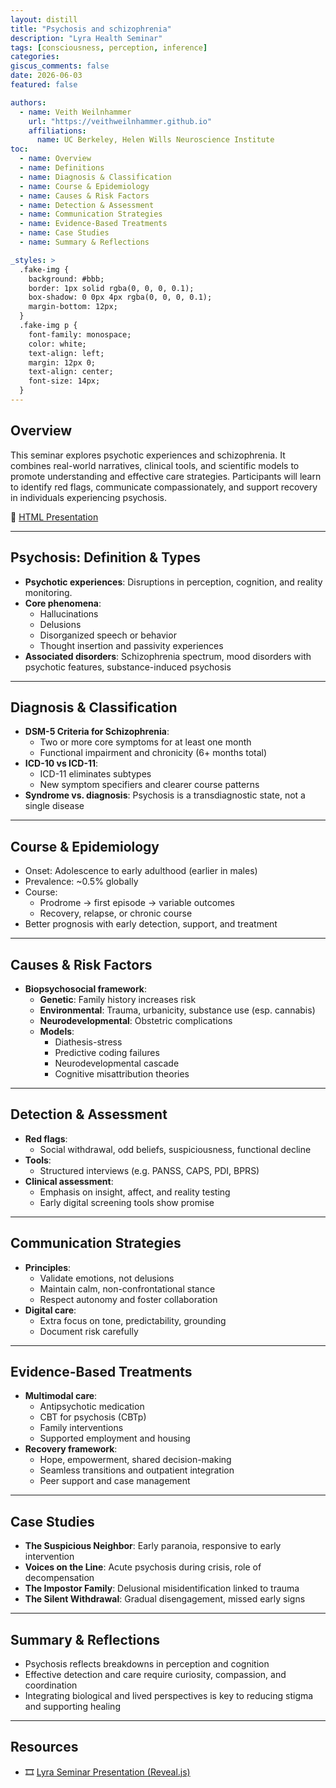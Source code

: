 ```yaml
---
layout: distill
title: "Psychosis and schizophrenia"
description: "Lyra Health Seminar"
tags: [consciousness, perception, inference]
categories:
giscus_comments: false
date: 2026-06-03
featured: false

authors:
  - name: Veith Weilnhammer
    url: "https://veithweilnhammer.github.io"
    affiliations:
      name: UC Berkeley, Helen Wills Neuroscience Institute
toc:
  - name: Overview
  - name: Definitions
  - name: Diagnosis & Classification
  - name: Course & Epidemiology
  - name: Causes & Risk Factors
  - name: Detection & Assessment
  - name: Communication Strategies
  - name: Evidence-Based Treatments
  - name: Case Studies
  - name: Summary & Reflections

_styles: >
  .fake-img {
    background: #bbb;
    border: 1px solid rgba(0, 0, 0, 0.1);
    box-shadow: 0 0px 4px rgba(0, 0, 0, 0.1);
    margin-bottom: 12px;
  }
  .fake-img p {
    font-family: monospace;
    color: white;
    text-align: left;
    margin: 12px 0;
    text-align: center;
    font-size: 14px;
  }
---
```


## Overview

This seminar explores psychotic experiences and schizophrenia. It combines real-world narratives, clinical tools, and scientific models to promote understanding and effective care strategies. Participants will learn to identify red flags, communicate compassionately, and support recovery in individuals experiencing psychosis.

🔗 [HTML Presentation](https://veithweilnhammer.github.io/assets/reveal/lyra_psychosis.html)

---

## Psychosis: Definition & Types

- **Psychotic experiences**: Disruptions in perception, cognition, and reality monitoring.
- **Core phenomena**:
  - Hallucinations
  - Delusions
  - Disorganized speech or behavior
  - Thought insertion and passivity experiences
- **Associated disorders**: Schizophrenia spectrum, mood disorders with psychotic features, substance-induced psychosis

---

## Diagnosis & Classification

- **DSM-5 Criteria for Schizophrenia**:
  - Two or more core symptoms for at least one month
  - Functional impairment and chronicity (6+ months total)
- **ICD-10 vs ICD-11**:
  - ICD-11 eliminates subtypes
  - New symptom specifiers and clearer course patterns
- **Syndrome vs. diagnosis**: Psychosis is a transdiagnostic state, not a single disease

---

## Course & Epidemiology

- Onset: Adolescence to early adulthood (earlier in males)
- Prevalence: ~0.5% globally
- Course:
  - Prodrome → first episode → variable outcomes
  - Recovery, relapse, or chronic course
- Better prognosis with early detection, support, and treatment

---

## Causes & Risk Factors

- **Biopsychosocial framework**:
  - **Genetic**: Family history increases risk
  - **Environmental**: Trauma, urbanicity, substance use (esp. cannabis)
  - **Neurodevelopmental**: Obstetric complications
  - **Models**:
    - Diathesis-stress
    - Predictive coding failures
    - Neurodevelopmental cascade
    - Cognitive misattribution theories

---

## Detection & Assessment

- **Red flags**:
  - Social withdrawal, odd beliefs, suspiciousness, functional decline
- **Tools**:
  - Structured interviews (e.g. PANSS, CAPS, PDI, BPRS)
- **Clinical assessment**:
  - Emphasis on insight, affect, and reality testing
  - Early digital screening tools show promise

---

## Communication Strategies

- **Principles**:
  - Validate emotions, not delusions
  - Maintain calm, non-confrontational stance
  - Respect autonomy and foster collaboration
- **Digital care**:
  - Extra focus on tone, predictability, grounding
  - Document risk carefully

---

## Evidence-Based Treatments

- **Multimodal care**:
  - Antipsychotic medication
  - CBT for psychosis (CBTp)
  - Family interventions
  - Supported employment and housing
- **Recovery framework**:
  - Hope, empowerment, shared decision-making
  - Seamless transitions and outpatient integration
  - Peer support and case management

---

## Case Studies

- **The Suspicious Neighbor**: Early paranoia, responsive to early intervention
- **Voices on the Line**: Acute psychosis during crisis, role of decompensation
- **The Impostor Family**: Delusional misidentification linked to trauma
- **The Silent Withdrawal**: Gradual disengagement, missed early signs

---

## Summary & Reflections

- Psychosis reflects breakdowns in perception and cognition
- Effective detection and care require curiosity, compassion, and coordination
- Integrating biological and lived perspectives is key to reducing stigma and supporting healing

---

## Resources

- 🎞️ [Lyra Seminar Presentation (Reveal.js)](https://veithweilnhammer.github.io/assets/reveal/lyra_psychosis.html)
